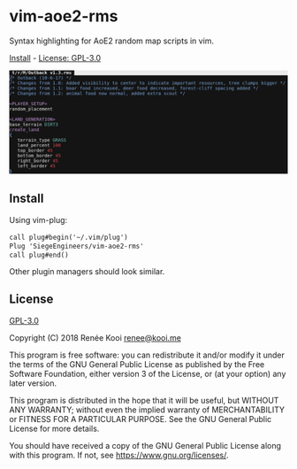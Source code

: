 # vim-aoe2-rms

Syntax highlighting for AoE2 random map scripts in vim.

[Install](#install) - [License: GPL-3.0](#license)

![screenshot](screenshot.png)

## Install

Using vim-plug:

```vim
call plug#begin('~/.vim/plug')
Plug 'SiegeEngineers/vim-aoe2-rms'
call plug#end()
```

Other plugin managers should look similar.

## License

[GPL-3.0](./LICENSE.md)

Copyright (C) 2018  Renée Kooi <renee@kooi.me>

This program is free software: you can redistribute it and/or modify
it under the terms of the GNU General Public License as published by
the Free Software Foundation, either version 3 of the License, or
(at your option) any later version.

This program is distributed in the hope that it will be useful,
but WITHOUT ANY WARRANTY; without even the implied warranty of
MERCHANTABILITY or FITNESS FOR A PARTICULAR PURPOSE.  See the
GNU General Public License for more details.

You should have received a copy of the GNU General Public License
along with this program.  If not, see <https://www.gnu.org/licenses/>.
